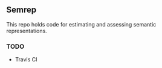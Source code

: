 ## Semrep

This repo holds code for estimating and assessing semantic representations. 

### TODO
- Travis CI
